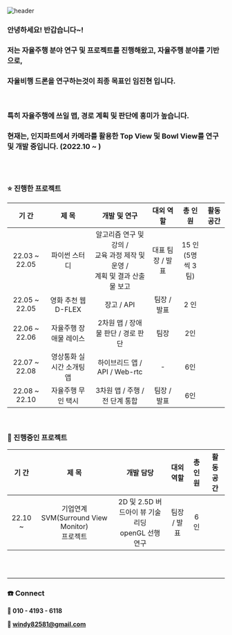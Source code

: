 ![header](https://capsule-render.vercel.app/api?type=rect&color=auto&height=130&section=header&text=welcome%20to%20진현's%20연구실&fontSize=50)



### 안녕하세요! 반갑습니다~! 

### 저는 자율주행 분야 연구 및 프로젝트를 진행해왔고, 자율주행 분야를 기반으로,

### **자율비행 드론을 연구하는것이 최종 목표**인 **임진현** 입니다. 

<br>

### 특히 **자율주행에 쓰일 맵, 경로 계획 및 판단**에 흥미가 높습니다. 

### 현재는, **인지파트에서 카메라를 활용한 Top View 및 Bowl View를 연구 및 개발 중**입니다. (2022.10 ~ )

<br>

<br>

### :star: 진행한 프로젝트

|     기 간     |           제 목           |                         개발 및 연구                         |    대외 역할     |        총 인원         | 활동 공간 |
| :-----------: | :-----------------------: | :----------------------------------------------------------: | :--------------: | :--------------------: | :-------: |
| 22.03 ~ 22.05 |       파이썬 스터디       | 알고리즘 연구 및 강의 / <br />교육 과정 제작 및 운영 / <br />계획 및 결과 산출물 보고 | 대표 팀장 / 발표 | 15 인<br />(5명씩 3팀) |           |
| 22.05 ~ 22.05 |    영화 추천 웹 D-FLEX    |                          장고 / API                          |   팀장 / 발표    |          2 인          |           |
| 22.06 ~ 22.06 |  자율주행 장애물 레이스   |              2차원 맵 / 장애물 판단 / 경로 판단              |       팀장       |          2인           |           |
| 22.07 ~ 22.08 | 영상통화 실시간 소개팅 앱 |                하이브리드 앱 / API / Web-rtc                 |        -         |          6인           |           |
| 22.08 ~ 22.10 |    자율주행 무인 택시     |                3차원 맵 / 주행 / 전 단계 통합                |   팀장 / 발표    |          6인           |           |

<br>

### :rocket: 진행중인 프로젝트

|  기 간  |                       제 목                        |                        개발 담당                        |  대외 역할  | 총 인원 | 활동 공간 |
| :-----: | :------------------------------------------------: | :-----------------------------------------------------: | :---------: | :-----: | :-------: |
| 22.10 ~ | 기업연계 SVM(Surround View Monitor) <br />프로젝트 | 2D 및 2.5D 버드아이 뷰 기술 리딩<br /> openGL 선행 연구 | 팀장 / 발표 |   6인   |           |

<br>

<br>

---

### :phone: Connect

**:car: 010 - 4193 - 6118**

**:email: windy82581@gmail.com**

